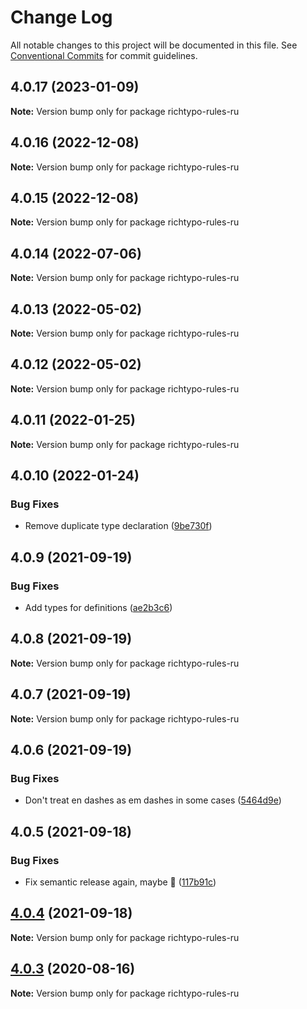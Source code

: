# Change Log

All notable changes to this project will be documented in this file.
See [Conventional Commits](https://conventionalcommits.org) for commit guidelines.

## 4.0.17 (2023-01-09)

**Note:** Version bump only for package richtypo-rules-ru





## 4.0.16 (2022-12-08)

**Note:** Version bump only for package richtypo-rules-ru





## 4.0.15 (2022-12-08)

**Note:** Version bump only for package richtypo-rules-ru





## 4.0.14 (2022-07-06)

**Note:** Version bump only for package richtypo-rules-ru





## 4.0.13 (2022-05-02)

**Note:** Version bump only for package richtypo-rules-ru





## 4.0.12 (2022-05-02)

**Note:** Version bump only for package richtypo-rules-ru





## 4.0.11 (2022-01-25)

**Note:** Version bump only for package richtypo-rules-ru





## 4.0.10 (2022-01-24)


### Bug Fixes

* Remove duplicate type declaration ([9be730f](https://github.com/sapegin/richtypo.js/commit/9be730f453136bfd34a96547e979844300f9447c))





## 4.0.9 (2021-09-19)


### Bug Fixes

* Add types for definitions ([ae2b3c6](https://github.com/sapegin/richtypo.js/commit/ae2b3c6f97a2300dc0f57e9c54c43d5b862a46bc))





## 4.0.8 (2021-09-19)

**Note:** Version bump only for package richtypo-rules-ru





## 4.0.7 (2021-09-19)

**Note:** Version bump only for package richtypo-rules-ru





## 4.0.6 (2021-09-19)


### Bug Fixes

* Don't treat en dashes as em dashes in some cases ([5464d9e](https://github.com/sapegin/richtypo.js/commit/5464d9e3c10aceec6ca2ee90666ac73eb8585972))





## 4.0.5 (2021-09-18)


### Bug Fixes

* Fix semantic release again, maybe 🦜 ([117b91c](https://github.com/sapegin/richtypo.js/commit/117b91cf8affab8b4e216dab74c05d8d854ef1fd))





## [4.0.4](https://github.com/sapegin/richtypo.js/compare/richtypo-rules-ru@4.0.3...richtypo-rules-ru@4.0.4) (2021-09-18)

**Note:** Version bump only for package richtypo-rules-ru

## [4.0.3](https://github.com/sapegin/richtypo.js/compare/richtypo-rules-ru@4.0.2...richtypo-rules-ru@4.0.3) (2020-08-16)

**Note:** Version bump only for package richtypo-rules-ru
